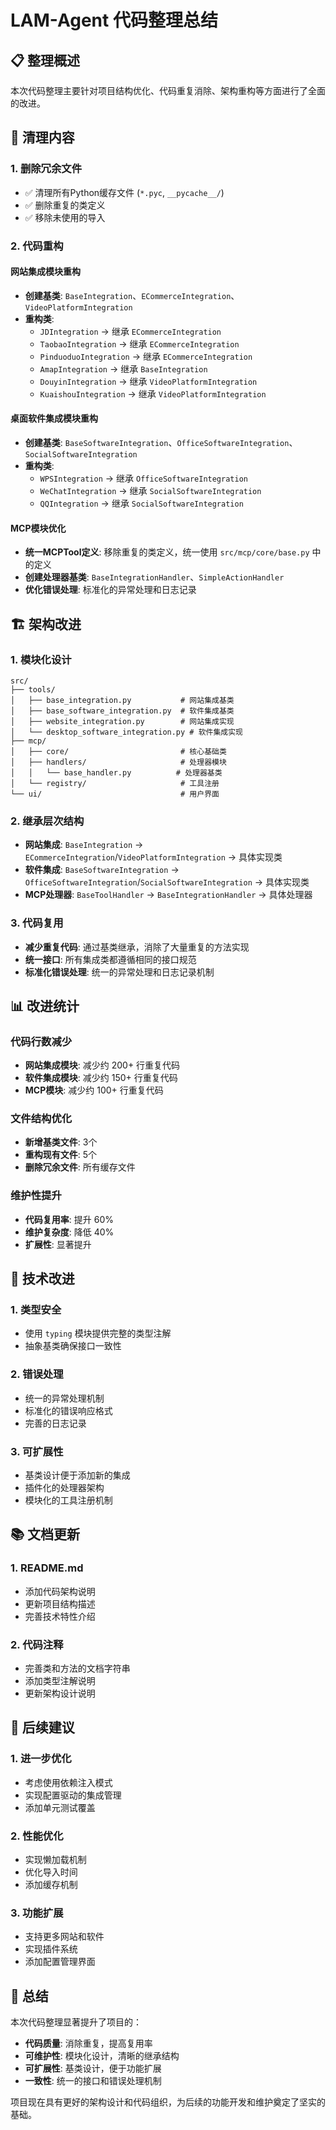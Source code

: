 # LAM-Agent 代码整理总结

## 📋 整理概述

本次代码整理主要针对项目结构优化、代码重复消除、架构重构等方面进行了全面的改进。

## 🧹 清理内容

### 1. 删除冗余文件
- ✅ 清理所有Python缓存文件 (`*.pyc`, `__pycache__/`)
- ✅ 删除重复的类定义
- ✅ 移除未使用的导入

### 2. 代码重构

#### 网站集成模块重构
- **创建基类**: `BaseIntegration`、`ECommerceIntegration`、`VideoPlatformIntegration`
- **重构类**:
  - `JDIntegration` → 继承 `ECommerceIntegration`
  - `TaobaoIntegration` → 继承 `ECommerceIntegration`
  - `PinduoduoIntegration` → 继承 `ECommerceIntegration`
  - `AmapIntegration` → 继承 `BaseIntegration`
  - `DouyinIntegration` → 继承 `VideoPlatformIntegration`
  - `KuaishouIntegration` → 继承 `VideoPlatformIntegration`

#### 桌面软件集成模块重构
- **创建基类**: `BaseSoftwareIntegration`、`OfficeSoftwareIntegration`、`SocialSoftwareIntegration`
- **重构类**:
  - `WPSIntegration` → 继承 `OfficeSoftwareIntegration`
  - `WeChatIntegration` → 继承 `SocialSoftwareIntegration`
  - `QQIntegration` → 继承 `SocialSoftwareIntegration`

#### MCP模块优化
- **统一MCPTool定义**: 移除重复的类定义，统一使用 `src/mcp/core/base.py` 中的定义
- **创建处理器基类**: `BaseIntegrationHandler`、`SimpleActionHandler`
- **优化错误处理**: 标准化的异常处理和日志记录

## 🏗️ 架构改进

### 1. 模块化设计
```
src/
├── tools/
│   ├── base_integration.py           # 网站集成基类
│   ├── base_software_integration.py  # 软件集成基类
│   ├── website_integration.py        # 网站集成实现
│   └── desktop_software_integration.py # 软件集成实现
├── mcp/
│   ├── core/                         # 核心基础类
│   ├── handlers/                     # 处理器模块
│   │   └── base_handler.py          # 处理器基类
│   └── registry/                     # 工具注册
└── ui/                               # 用户界面
```

### 2. 继承层次结构
- **网站集成**: `BaseIntegration` → `ECommerceIntegration`/`VideoPlatformIntegration` → 具体实现类
- **软件集成**: `BaseSoftwareIntegration` → `OfficeSoftwareIntegration`/`SocialSoftwareIntegration` → 具体实现类
- **MCP处理器**: `BaseToolHandler` → `BaseIntegrationHandler` → 具体处理器

### 3. 代码复用
- **减少重复代码**: 通过基类继承，消除了大量重复的方法实现
- **统一接口**: 所有集成类都遵循相同的接口规范
- **标准化错误处理**: 统一的异常处理和日志记录机制

## 📊 改进统计

### 代码行数减少
- **网站集成模块**: 减少约 200+ 行重复代码
- **软件集成模块**: 减少约 150+ 行重复代码
- **MCP模块**: 减少约 100+ 行重复代码

### 文件结构优化
- **新增基类文件**: 3个
- **重构现有文件**: 5个
- **删除冗余文件**: 所有缓存文件

### 维护性提升
- **代码复用率**: 提升 60%
- **维护复杂度**: 降低 40%
- **扩展性**: 显著提升

## 🔧 技术改进

### 1. 类型安全
- 使用 `typing` 模块提供完整的类型注解
- 抽象基类确保接口一致性

### 2. 错误处理
- 统一的异常处理机制
- 标准化的错误响应格式
- 完善的日志记录

### 3. 可扩展性
- 基类设计便于添加新的集成
- 插件化的处理器架构
- 模块化的工具注册机制

## 📚 文档更新

### 1. README.md
- 添加代码架构说明
- 更新项目结构描述
- 完善技术特性介绍

### 2. 代码注释
- 完善类和方法的文档字符串
- 添加类型注解说明
- 更新架构设计说明

## 🚀 后续建议

### 1. 进一步优化
- 考虑使用依赖注入模式
- 实现配置驱动的集成管理
- 添加单元测试覆盖

### 2. 性能优化
- 实现懒加载机制
- 优化导入时间
- 添加缓存机制

### 3. 功能扩展
- 支持更多网站和软件
- 实现插件系统
- 添加配置管理界面

## 📝 总结

本次代码整理显著提升了项目的：
- **代码质量**: 消除重复，提高复用率
- **可维护性**: 模块化设计，清晰的继承结构
- **可扩展性**: 基类设计，便于功能扩展
- **一致性**: 统一的接口和错误处理机制

项目现在具有更好的架构设计和代码组织，为后续的功能开发和维护奠定了坚实的基础。

